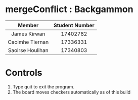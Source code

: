 # mergeConflict : Backgammon

| Member | Student Number |
| :----: | :------------: |
| James Kirwan | 17402782 | 
| Caoimhe Tiernan | 17336331 | 
| Saoirse Houlihan | 17340803 |

# Controls
1. Type quit to exit the program.
2. The board moves checkers automatically as of this build
